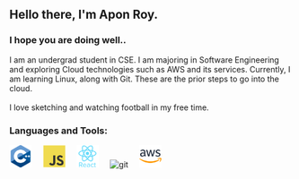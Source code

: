 <h2>Hello there, I'm Apon Roy.</h2>
<h3>I hope you are doing well..</h3>

I am an undergrad student in CSE. I am majoring in Software Engineering and exploring Cloud technologies such as AWS and its services. Currently, I am learning Linux, along with Git. These are the prior steps to go into the cloud.
<br/>
<br/>
I love sketching and watching football in my free time.

<p align="left"></p>

<h3 align="left">Languages and Tools:</h3>
<p align="left">
  <img src="https://raw.githubusercontent.com/devicons/devicon/master/icons/cplusplus/cplusplus-original.svg" alt="cplusplus" width="40" height="40"/>
  &nbsp;&nbsp;&nbsp;
  
  <img src="https://raw.githubusercontent.com/devicons/devicon/master/icons/javascript/javascript-original.svg" alt="javascript" width="40" height="40"/>
  &nbsp;&nbsp;&nbsp;
  
  <img src="https://raw.githubusercontent.com/devicons/devicon/master/icons/react/react-original-wordmark.svg" alt="react" width="40" height="40"/>
  &nbsp;&nbsp;&nbsp;
  
  <img src="https://www.vectorlogo.zone/logos/git-scm/git-scm-icon.svg" alt="git" width="40" height="40"/>
  &nbsp;&nbsp;&nbsp;
  
  <img src="https://raw.githubusercontent.com/devicons/devicon/master/icons/amazonwebservices/amazonwebservices-original-wordmark.svg" alt="aws" width="40" height="40"/>
</p>
